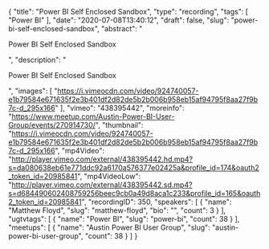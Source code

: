 {
  "title": "Power BI Self Enclosed Sandbox",
  "type": "recording",
  "tags": [
    "Power BI"
  ],
  "date": "2020-07-08T13:40:12",
  "draft": false,
  "slug": "power-bi-self-enclosed-sandbox",
  "abstract": "<p>Power BI Self Enclosed Sandbox</p>",
  "description": "<p>Power BI Self Enclosed Sandbox</p>",
  "images": [
    "https://i.vimeocdn.com/video/924740057-e1b79584e671635f2e3b401df2d82de5b2b006b958eb15af94795f8aa27f9b7c-d_295x166"
  ],
  "vimeo": "438395442",
  "moreinfo": "https://www.meetup.com/Austin-Power-BI-User-Group/events/270914730/",
  "thumbnail": "https://i.vimeocdn.com/video/924740057-e1b79584e671635f2e3b401df2d82de5b2b006b958eb15af94795f8aa27f9b7c-d_295x166",
  "mp4Video": "http://player.vimeo.com/external/438395442.hd.mp4?s=da080638eb61e771ddc92a6170a576377e02425a&profile_id=174&oauth2_token_id=20985841",
  "mp4VideoLow": "http://player.vimeo.com/external/438395442.sd.mp4?s=d684490602408759256beec9cb0a49d8aca1c233&profile_id=165&oauth2_token_id=20985841",
  "recordingID": 350,
  "speakers": [
    {
      "name": "Matthew Floyd",
      "slug": "matthew-floyd",
      "bio": "",
      "count": 3
    }
  ],
  "ugtvtags": [
    {
      "name": "Power BI",
      "slug": "power-bi",
      "count": 38
    }
  ],
  "meetups": [
    {
      "name": "Austin Power BI User Group",
      "slug": "austin-power-bi-user-group",
      "count": 38
    }
  ]
}
